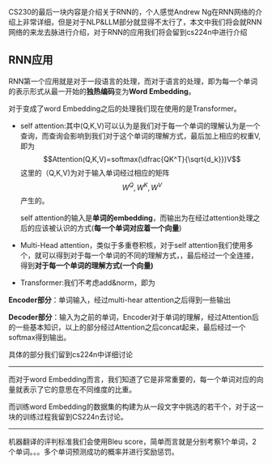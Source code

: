 CS230的最后一块内容是介绍关于RNN的，个人感觉Andrew Ng在RNN网络的介绍上非常详细，但是对于NLP&LLM部分就显得不太行了，本文中我们将会就RNN网络的来龙去脉进行介绍，对于RNN的应用我们将会留到cs224n中进行介绍

## 



## RNN应用

RNN第一个应用就是对于一段语言的处理，而对于语言的处理，即为每一个单词的表示形式从最一开始的**独热编码**变为**Word Embedding**。

对于变成了word Embedding之后的处理我们现在使用的是Transformer。

- self attention:其中(Q,K,V)可以认为是我们对于每一个单词的理解认为是一个查询，而查询会影响到我们对于这个单词的理解方式，最后加上相应的权重V,即为$$Attention(Q,K,V)=softmax(\dfrac{QK^T}{\sqrt{d_k}})V$$这里的（Q,K,V)为对于输入单词经过相应的矩阵$$W^Q,W^K,W^V$$产生的。

  self attention的输入是**单词的embedding**，而输出为在经过attention处理之后的应该被认识的方式(**每一个单词对应着一个向量**)

- Multi-Head attention，类似于多重卷积核，对于self attention我们使用多个，就可以得到对于每一个单词的不同的理解方式，，最后经过一个全连接，得到**对于每一个单词的理解方式(一个向量)**

- Transformer:我们不考虑add&norm，即为

**Encoder部分**：单词输入，经过multi-hear attention之后得到一些输出

**Decoder部分**：输入为之前的单词，Encoder对于单词的理解，经过Attention后的一些基本知识，以上的部分经过Attention之后concat起来，最后经过一个softmax得到输出。

具体的部分我们留到cs224n中详细讨论

---

而对于word Embedding而言，我们知道了它是非常重要的，每一个单词对应的向量就表示了它的意思在不同维度的比重。

而训练word Embedding的数据集的构建为从一段文字中挑选的若干个，对于这一块的训练过程我留到CS224n去讨论。

---

机器翻译的评判标准我们会使用Bleu score，简单而言就是分别考察1个单词，2个单词。。。多个单词预测成功的概率并进行奖励惩罚。

